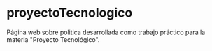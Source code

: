 # proyectoTecnologico
Página web sobre politica desarrollada como trabajo práctico para la materia "Proyecto Tecnológico".
